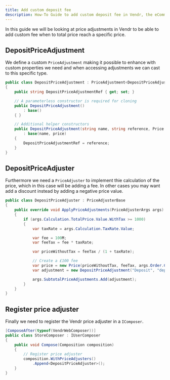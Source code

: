 ```yaml
---
title: Add custom deposit fee
description: How-To Guide to add custom deposit fee in Vendr, the eCommerce solution for Umbraco v8+
---
```


In this guide we will be looking at price adjustments in Vendr to be able to add custom fee when to total price reach a specific price.

## DepositPriceAdjustment

We define a custom `PriceAdjustment` making it possible to enhance with custom properties we need and when accessing adjustments we can cast to this specific type.

````csharp
public class DepositPriceAdjustment : PriceAdjustment<DepositPriceAdjustment>
{
    public string DepositPriceAdjustmentRef { get; set; }

    // A parameterless constructor is required for cloning
    public DepositPriceAdjustment()
        : base()
    { }

    // Additional helper constructors
    public DepositPriceAdjustment(string name, string reference, Price price)
        : base(name, price)
    {
        DepositPriceAdjustmentRef = reference;
    }
}

````

## DepositPriceAdjuster

Furthermore we need a `PriceAdjuster` to implement thie calculation of the price, which in this case will be adding a fee. In other cases you may want add a discount instead by adding a negative price value.

````csharp
public class DepositPriceAdjuster : PriceAdjusterBase
{
    public override void ApplyPriceAdjustments(PriceAdjusterArgs args)
    {
        if (args.Calculation.TotalPrice.Value.WithTax >= 1000)
        {
            var taxRate = args.Calculation.TaxRate.Value;

            var fee = 100M;
            var feeTax = fee * taxRate;

            var priceWithoutTax = feeTax / (1 + taxRate);

            // Create a £100 fee
            var price = new Price(priceWithoutTax, feeTax, args.Order.CurrencyId);
            var adjustment = new DepositPriceAdjustment("Deposit", "deposit", price);

            args.SubtotalPriceAdjustments.Add(adjustment);
        }
    }
}

````

## Register price adjuster

Finally we need to register the Vendr price adjuster in a `IComposer`.

````csharp
[ComposeAfter(typeof(VendrWebComposer))]
public class StoreComposer : IUserComposer
{
    public void Compose(Composition composition)
    {
        // Register price adjuster
        composition.WithPriceAdjusters()
            .Append<DepositPriceAdjuster>();
    }
}
````